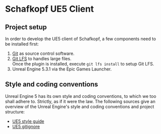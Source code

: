 # Schafkopf UE5 Client

## Project setup

In order to develop the UE5 client of Schafkopf, a few components need to be installed first:
1. [Git](https://git-scm.com/downloads) as source control software.
2. [Git LFS](https://git-lfs.com/) to handles large files.  
    Once the plugin is installed, execute `git lfs install` to setup Git LFS.
3. Unreal Engine 5.3.1 via the Epic Games Launcher.

## Style and coding conventions

Unreal Engine 5 has its own style and coding conventions, to which we too shall adhere to.
Strictly, as if it were the law. The following sources give an overview of the Unreal Engine's
style and coding conventions and project structure:

- [UE5 style guide](https://github.com/Allar/ue5-style-guide)
- [UE5 gitignore](https://github.com/MOZGIII/ue5-gitignore)
